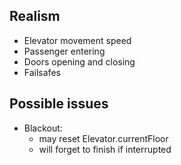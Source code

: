 
## Realism

- Elevator movement speed
- Passenger entering
- Doors opening and closing
- Failsafes

## Possible issues

- Blackout:
    - may reset Elevator.currentFloor
    - will forget to finish if interrupted
